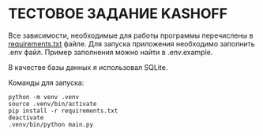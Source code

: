 # ТЕСТОВОЕ ЗАДАНИЕ KASHOFF

Все зависимости, необходимые для работы программы перечислены в [requirements.txt](requirements.txt) файле.
Для запуска приложения необходимо заполнить .env файл. Пример заполнения можно найти в .env.example.

В качестве базы данных я использовал SQLite.

Команды для запуска:

```{r, engine='bash', count_lines}
python -m venv .venv
source .venv/bin/activate
pip install -r requirements.txt 
deactivate
.venv/bin/python main.py
```
